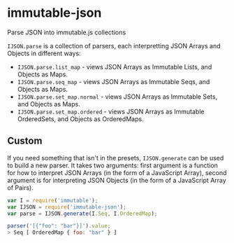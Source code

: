 # immutable-json

Parse JSON into immutable.js collections


`IJSON.parse` is a collection of parsers, each interpretting JSON Arrays and Objects in different ways:

* `IJSON.parse.list_map` - views JSON Arrays as Immutable Lists, and Objects as Maps.
* `IJSON.parse.seq_map` - views JSON Arrays as Immutable Seqs, and Objects as Maps.
* `IJSON.parse.set_map.normal` - views JSON Arrays as Immutable Sets, and Objects as Maps.
* `IJSON.parse.set_map.ordered` - views JSON Arrays as Immutable OrderedSets, and Objects as OrderedMaps.


## Custom

If you need something that isn't in the presets, `IJSON.generate` can be used to build a new parser.  It takes two arguments: first argument is a function for how to interpret JSON Arrays (in the form of a JavaScript Array), second argument is for interpreting JSON Objects (in the form of a JavaScript Array of Pairs).

~~~javascript
var I = require('immutable');
var IJSON = require('immutable-json');
var parse = IJSON.generate(I.Seq, I.OrderedMap);

parser('[{"foo": "bar"}]').value;
> Seq [ OrderedMap { foo: "bar" } ]
~~~


